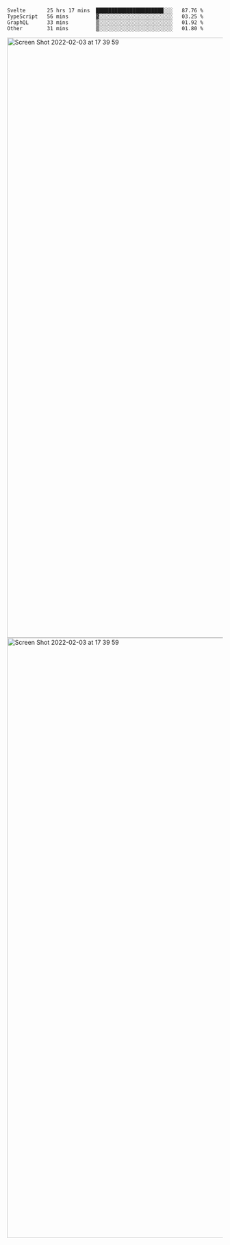 <!--START_SECTION:waka-->

```text
Svelte       25 hrs 17 mins  ██████████████████████░░░   87.76 %
TypeScript   56 mins         ▓░░░░░░░░░░░░░░░░░░░░░░░░   03.25 %
GraphQL      33 mins         ▒░░░░░░░░░░░░░░░░░░░░░░░░   01.92 %
Other        31 mins         ▒░░░░░░░░░░░░░░░░░░░░░░░░   01.80 %
```

<!--END_SECTION:waka-->

<img width="1400" alt="Screen Shot 2022-02-03 at 17 39 59" src="https://user-images.githubusercontent.com/45716542/152387304-f2b60485-53a6-4f4b-a818-5cefb1b0c0ae.png">
<img width="1400" alt="Screen Shot 2022-02-03 at 17 39 59" src="https://user-images.githubusercontent.com/45716542/152387273-ea5cdf21-2a45-44da-8bef-00c1763b1d42.png">
